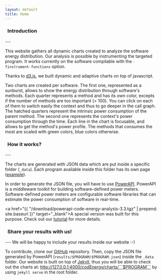 ```yaml
---
layout: default
title: Home
---
```


<h3>
  <span class="glyphicon glyphicon-bookmark glyphicon-align-left" aria-hidden="true"></span>&nbsp;&nbsp;Introduction
</h3>
---

This website gathers all dynamic charts created to analyze the software energy distribution.
Our analysis is possible by instrumenting the targeted program.
It works currently on the software compilable with the ```-finstrument-functions``` option.

Thanks to [d3.js](http://d3js.org/), we built dynamic and adaptive charts on top of javascript.

Two charts are created per software.
The first one, represented as a sunburst, allows to show the energy distribution through software's methods.
Each quarter represents a method and has its own color, excepts if the number of methods are too important (> 100). 
You can click on each of them to switch easily the context and thus to go deeper in the call graph.
The hatched quarters represent the intrinsic power consumption of the parent method.
The second one represents the context's power consumption through the time.
Each line in the chart is focusable, and allows to get the method's power profile.
The methods that consumes the most are scaled with green colors, blue colors otherwise.

<h3>
  <span class="glyphicon glyphicon-flash glyphicon-align-left" aria-hidden="true"></span>&nbsp;&nbsp;How it works?
</h3>
---

The charts are generated with JSON data which are put inside a specific folder (```_data```).
Each program available inside this folder has its own page ([example](http://spirals-team.github.io/codEnergy/charts/example)).

In order to generate the JSON file, you will have to use [PowerAPI](http://www.powerapi.org/).
PowerAPI is a middleware toolkit for building software-defined power meters.
Software-defined power meters are configurable software libraries that can estimate the power consumption of software in real-time.

<a href="{{ "/download/powerapi-code-energy-analysis-3.3.tgz" | prepend: site.baseurl }}" target="_blank">A special version</a> was built for this purpose. 
Check out our [tutorial](tutorial/) for more details.

<h3>
  <span class="glyphicon glyphicon-gift glyphicon-align-left" aria-hidden="true"></span>&nbsp;&nbsp;Share your results with us!
</h3>
---
We will be happy to include your results inside our website :-)

To contribute, clone our [GitHub](https://github.com/Spirals-Team/codEnergy) repository.
Then, copy the JSON file generated by PowerAPI (```results/$PROGRAM/$PROGRAM.json```) inside the ```_data``` folder.
Our website is built on top of [Jekyll](https://jekyllrb.com/), thus you will be able to check out the charts at: http://127.0.0.1:4000/codEnergy/charts/```$PROGRAM``` by using ```jekyll serve``` in the root folder.

<br>
